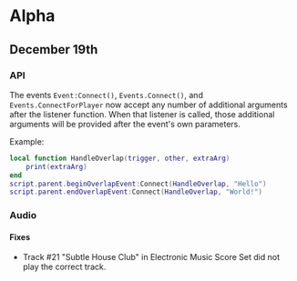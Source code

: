 # Alpha

## December 19th

### API

The events `Event:Connect()`, `Events.Connect()`, and `Events.ConnectForPlayer` now accept any number of additional arguments after the listener function. When that listener is called, those additional arguments will be provided after the event's own parameters.

Example:

```lua
local function HandleOverlap(trigger, other, extraArg)
    print(extraArg)
end
script.parent.beginOverlapEvent:Connect(HandleOverlap, "Hello")
script.parent.endOverlapEvent:Connect(HandleOverlap, "World!")
```

### Audio

#### Fixes

- Track #21 "Subtle House Club" in Electronic Music Score Set did not play the correct track.
